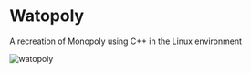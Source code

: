 # Watopoly

A recreation of Monopoly using C++ in the Linux environment

![watopoly](https://github.com/thomaszhou01/Watopoly/assets/50957137/f4391231-9e15-4c9c-8965-cedf55a88dd9)
